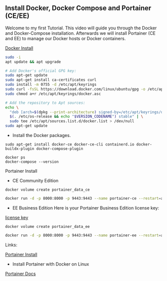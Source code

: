 ## Install Docker, Docker Compose and Portainer (CE/EE)

Welcome to my first Tutorial. This video will guide you through the Docker and Docker-Compose installation. Afterwards we will install Portainer (CE and EE) to manage our Docker hosts or Docker containers.

[Docker Install](https://docs.docker.com/engine/install/)
```bash
sudo -i
apt update && apt upgrade

# Add Docker's official GPG key:
sudo apt-get update
sudo apt-get install ca-certificates curl
sudo install -m 0755 -d /etc/apt/keyrings
sudo curl -fsSL https://download.docker.com/linux/ubuntu/gpg -o /etc/apt/keyrings/docker.asc
sudo chmod a+r /etc/apt/keyrings/docker.asc

# Add the repository to Apt sources:
echo \
  "deb [arch=$(dpkg --print-architecture) signed-by=/etc/apt/keyrings/docker.asc] https://download.docker.com/linux/ubuntu \
  $(. /etc/os-release && echo "$VERSION_CODENAME") stable" | \
  sudo tee /etc/apt/sources.list.d/docker.list > /dev/null
sudo apt-get update
```
* Install the Docker packages.
```
sudo apt-get install docker-ce docker-ce-cli containerd.io docker-buildx-plugin docker-compose-plugin
```
```
docker ps
docker-compose --version
```
Portainer Install
* CE Community Edition
```
docker volume create portainer_data_ce
```
```bash
docker run -d -p 8000:8000 -p 9443:9443 --name portainer-ce --restart=always -v /var/run/docker.sock:/var/run/docker.sock -v portainer_data_ce:/data portainer/portainer-ce:latest
```
* EE Business Edition Here is your Portainer Business Edition license key:

[license key](https://www.portainer.io/take-5)
```
docker volume create portainer_data_ee
```
```bash
docker run -d -p 8000:8000 -p 9443:9443 --name portainer-ee --restart=always -v /var/run/docker.sock:/var/run/docker.sock -v portainer_data_ee:/data portainer/portainer-ee:latest
```
Links:

[Portainer Install](https://www.portainer.io/install)

* Install Portainer with Docker on Linux

[Portainer Docs](https://docs.portainer.io/start/install/server/docker/linux)
